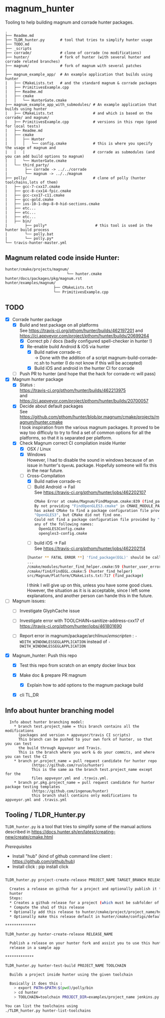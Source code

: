 # magnum_hunter

Tooling to help building magnum and corrade hunter packages.

````
.
├── Readme.md
├── TLDR_hunter.py       # tool that tries to simplify hunter usage
├── TODO.md
├── _scripts
├── corrade/             # clone of corrade (no modifications)
├── hunter/              # fork of hunter (with several hunter and corrade related branches)
├── magnum/              # fork of magnum with several patches
|
├── magnum_example_app/  # An example application that builds using hunter
|   ├── CMakeLists.txt   # and the standard magnum & corrade packages
|   ├── PrimitivesExample.cpp
|   ├── Readme.md
|   ├── cmake
|   │   └── HunterGate.cmake
├── magnum_example_app_with_submodules/ # An example application that builds using hunter
|   ├── CMakeLists.txt                  # and which is based on the corrade/ and magnum/
|   ├── PrimitivesExample.cpp           # versions in this repo (good for local tests)
|   ├── Readme.md
|   ├── cmake
|   │   ├── Hunter
|   │   │   └── config.cmake            # this is where you specify the usage of magnum and
|   |   |                               # corrade as submodules (and you can add build options to magnum)
|   │   └── HunterGate.cmake
|   └── third_party/
|        ├── corrade -> ../../corrade
|        └── magnum -> ../../magnum
├── polly/                              # clone of polly (hunter toolchains,lots of them)
|   ├── gcc-7-cxx17.cmake
|   ├── gcc-8-cxx14-fpic.cmake
|   ├── gcc-cxx17-c11.cmake
|   ├── gcc-gold.cmake
|   ├── ios-10-1-dep-8-0-hid-sections.cmake
|   ├── etc...
|   ├── etc...
|   ├── etc...
|   ├── bin/
|        ├── polly*                      # this tool is used in the hunter build process
|        └── polly.bat
|        └── polly.py*
└── travis-hunter-master.yml
````

## Magnum related code inside Hunter:

````bash
hunter/cmake/projects/magnum/
                            └── hunter.cmake
hunter/docs/packages/pkg/magnum.rst
hunter/examples/magnum/
                      ├── CMakeLists.txt
                      └── PrimitivesExample.cpp
````


## TODO

* [X] Corrade hunter package
  * [X] Build and test package on all platforms<br/>
    See https://travis-ci.org/pthom/hunter/builds/462197201 and <br/> https://ci.appveyor.com/project/pthom/hunter/builds/20699264
    * [X] Correct pb / docs (badly configured spell-checker in hunter !)
    * [X] Re-enable build Android & iOS via hunter
        * [X] Build native corrade-rc<br/>
        -> Done with the addition of a script magnum-build-corrade-rc.sh to hunter
        (I do not know if this will be accepted)
        * [X] Build iOS and android in the hunter CI for corrade
  * [ ] Push PR to hunter (and hope that the hack for corrade-rc will pass)

* [X] Magnum hunter package
  * [X] Status :<br/>
    https://travis-ci.org/pthom/hunter/builds/462213975<br/>
    and<br/>
    https://ci.appveyor.com/project/pthom/hunter/builds/20700057
  * [X] Decide about default packages<br/>
      See https://github.com/pthom/hunter/blob/pr.magnum/cmake/projects/magnum/hunter.cmake<br/>
      I took inspiration from the various magnum packages. It proved to be way too difficuly to try
      to find a set of common options for all the platforms, so that it is separated per platform.
  * [X] Check Magnum correct CI compilation inside Hunter
    * [X] OSX / Linux
    * [X] Windows<br/>
      However, I had to disable the sound in windows because of an issue in hunter's `OpenAL`
      package. Hopefuly someone will fix this in the near future.
    * [ ] Cross-Compilation
      * [X] Build native corrade-rc
      * [ ] Build Android -> Fail<br/>
          See https://travis-ci.org/pthom/hunter/jobs/462202107
          ````bash
          CMake Error at cmake/Magnum/FindMagnum.cmake:839 (find_package):
          By not providing "FindOpenGLES3.cmake" in CMAKE_MODULE_PATH this project
          has asked CMake to find a package configuration file provided by
          "OpenGLES3", but CMake did not find one.
          Could not find a package configuration file provided by "OpenGLES3" with
          any of the following names:
            OpenGLES3Config.cmake
            opengles3-config.cmake
          ````
      * [ ] build iOS -> Fail<br/>
      See https://travis-ci.org/pthom/hunter/jobs/462202114
      ````bash
      [hunter ** FATAL ERROR **] 'find_package(EGL)' should be called with REQUIRED
      ...
      /cmake/modules/hunter_find_helper.cmake:59 (hunter_user_error)
      /cmake/find/FindEGL.cmake:5 (hunter_find_helper)
      src/Magnum/Platform/CMakeLists.txt:717 (find_package)
      ````
      I think I will give up on this, unless you have some good clues.
      However, the situation as it is is acceptable,
      since I left some explanations, and another person can hande this in the future.

* [ ] Magnum issues:
  * [ ] Investigate GlyphCache issue
  * [ ] Investigate error with TOOLCHAIN=sanitize-address-cxx17
    cf https://travis-ci.org/pthom/hunter/jobs/461801690
  * [ ] Report error in magnum/package/archlinux/*emscripten* :
    `-WDITH_WINDOWLESSEGLAPPLICATION` instead of `-DWITH_WINDOWLESSEGLAPPLICATION`


* [X] Magnum_hunter: Push this repo
  * [X] Test this repo from scratch on an empty docker linux box
  * [X] Make doc & prepare PR magnum
    * [X] Explain how to add options to the magnum package build
  * [X] cli TL_DR


## Info about hunter branching model

````
  Info about hunter branching model:
    * branch test.project_name = this branch contains all the modifications
      (packages and version + appveyor/travis CI scripts)
      This branch can be pushed to your own fork of hunter, so that you can test
      the build through Appveyor and Travis.
      This is the branch where you work & do your commits, and where you can test the CI
    * branch pr.project_name = pull request candidate for hunter repo
            (https://github.com/ruslo/hunter)
            This is the same aa the branch test.project_name except for the
            files appveyor.yml and .travis.yml.
    * branch pr.pkg.project_name = pull request candidate for hunter package testing templates
            (https://github.com/ingenue/hunter)
            this branch shall contains only modifications to appveyor.yml and .travis.yml
````


## Tooling / TLDR_Hunter.py

`TLDR_hunter.py` is a tool that tries to simplify some of the manual actions described in
  https://docs.hunter.sh/en/latest/creating-new/create/cmake.html

*Prerequisites*
* Install "hub" (kind of github command line client : https://github.com/github/hub)
* Install click : pip install click


````bash

TLDR_hunter.py project-create-release PROJECT_NAME TARGET_BRANCH RELEASE_NAME

  Creates a release on github for a project and optionally publish it to
  hunter
  Steps:
  * Creates a github release for a project (which must be subfolder of this repo)
  * Compute the sha1 of this release
  * Optionally add this release to hunter/cmake/project/project_name/hunter.cmake
  * Optionally make this release default in hunter/cmake/configs/defaults.cmake

**************

TLDR_hunter.py hunter-create-release RELEASE_NAME

  Publish a release on your hunter fork and assist you to use this hunter
  release in a sample app

*************

TLDR_hunter.py hunter-test-build PROJECT_NAME TOOLCHAIN

  Builds a project inside hunter using the given toolchain

  Basically it does this :
    > export PATH=$PATH:$(pwd)/polly/bin
    > cd hunter
    > TOOLCHAIN=toolchain PROJECT_DIR=examples/project_name jenkins.py

You can list the toolchains using
./TLDR_hunter.py hunter-list-toolchains
````
